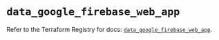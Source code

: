 # `data_google_firebase_web_app`

Refer to the Terraform Registry for docs: [`data_google_firebase_web_app`](https://registry.terraform.io/providers/hashicorp/google-beta/5.41.0/docs/data-sources/google_firebase_web_app).
